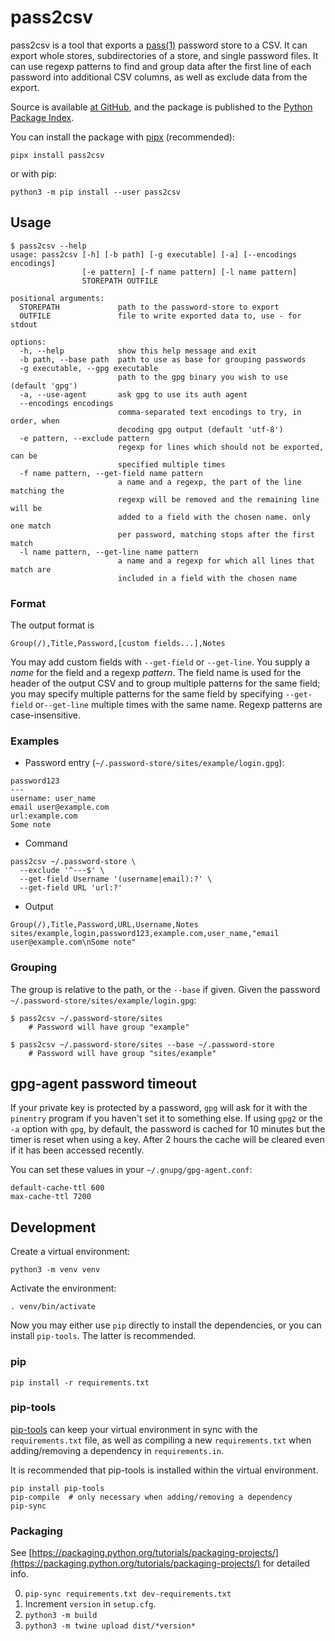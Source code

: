# pass2csv

pass2csv is a tool that exports a
[pass(1)](https://www.passwordstore.org/) password store to a CSV. It
can export whole stores, subdirectories of a store, and single password
files. It can use regexp patterns to find and group data after the first
line of each password into additional CSV columns, as well as exclude
data from the export.

Source is available [at GitHub](https://github.com/reinefjord/pass2csv),
and the package is published to the
[Python Package Index](https://pypi.org/project/pass2csv/).

You can install the package with [pipx](https://pypa.github.io/pipx/)
(recommended):

    pipx install pass2csv

or with pip:

    python3 -m pip install --user pass2csv


## Usage

```
$ pass2csv --help
usage: pass2csv [-h] [-b path] [-g executable] [-a] [--encodings encodings]
                [-e pattern] [-f name pattern] [-l name pattern]
                STOREPATH OUTFILE

positional arguments:
  STOREPATH             path to the password-store to export
  OUTFILE               file to write exported data to, use - for stdout

options:
  -h, --help            show this help message and exit
  -b path, --base path  path to use as base for grouping passwords
  -g executable, --gpg executable
                        path to the gpg binary you wish to use (default 'gpg')
  -a, --use-agent       ask gpg to use its auth agent
  --encodings encodings
                        comma-separated text encodings to try, in order, when
                        decoding gpg output (default 'utf-8')
  -e pattern, --exclude pattern
                        regexp for lines which should not be exported, can be
                        specified multiple times
  -f name pattern, --get-field name pattern
                        a name and a regexp, the part of the line matching the
                        regexp will be removed and the remaining line will be
                        added to a field with the chosen name. only one match
                        per password, matching stops after the first match
  -l name pattern, --get-line name pattern
                        a name and a regexp for which all lines that match are
                        included in a field with the chosen name
```


### Format

The output format is

    Group(/),Title,Password,[custom fields...],Notes

You may add custom fields with `--get-field` or `--get-line`. You supply
a *name* for the field and a regexp *pattern*. The field name is used for
the header of the output CSV and to group multiple patterns for the same
field; you may specify multiple patterns for the same field by
specifying `--get-field` or`--get-line` multiple times with the same
name. Regexp patterns are case-insensitive.


### Examples

* Password entry (`~/.password-store/sites/example/login.gpg`):

```
password123
---
username: user_name
email user@example.com
url:example.com
Some note
```

* Command

```
pass2csv ~/.password-store \
  --exclude '^---$' \
  --get-field Username '(username|email):?' \
  --get-field URL 'url:?'
```

* Output

```
Group(/),Title,Password,URL,Username,Notes
sites/example,login,password123,example.com,user_name,"email user@example.com\nSome note"
```


### Grouping

The group is relative to the path, or the `--base` if given.
Given the password `~/.password-store/sites/example/login.gpg`:

    $ pass2csv ~/.password-store/sites
        # Password will have group "example"

    $ pass2csv ~/.password-store/sites --base ~/.password-store
        # Password will have group "sites/example"


## gpg-agent password timeout

If your private key is protected by a password, `gpg` will ask for it
with the `pinentry` program if you haven't set it to something else. If
using `gpg2` or the `-a` option with `gpg`, by default, the password is
cached for 10 minutes but the timer is reset when using a key. After 2
hours the cache will be cleared even if it has been accessed recently.

You can set these values in your `~/.gnupg/gpg-agent.conf`:

```
default-cache-ttl 600
max-cache-ttl 7200
```


## Development

Create a virtual environment:

    python3 -m venv venv

Activate the environment:

    . venv/bin/activate

Now you may either use `pip` directly to install the dependencies, or
you can install `pip-tools`. The latter is recommended.


### pip

    pip install -r requirements.txt


### pip-tools

[pip-tools](https://github.com/jazzband/pip-tools) can keep your virtual
environment in sync with the `requirements.txt` file, as well as
compiling a new `requirements.txt` when adding/removing a dependency in
`requirements.in`.

It is recommended that pip-tools is installed within the virtual
environment.

    pip install pip-tools
    pip-compile  # only necessary when adding/removing a dependency
    pip-sync


### Packaging

See [https://packaging.python.org/tutorials/packaging-projects/](https://packaging.python.org/tutorials/packaging-projects/) for detailed info.

0. `pip-sync requirements.txt dev-requirements.txt`
1. Increment `version` in `setup.cfg`.
2. `python3 -m build`
4. `python3 -m twine upload dist/*version*`
